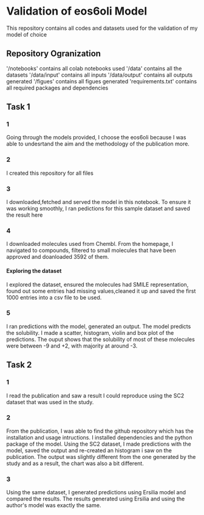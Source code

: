# Validation of eos6oli Model
This repository contains all codes and datasets used for the validation of my model of choice

## Repository Ogranization
'/notebooks' contains all colab notebooks used
'/data' contains all the datasets
'/data/input' contains all inputs
'/data/output' contains all outputs generated
'/figues' contains all figues generated
'requirements.txt' contains all required packages and dependencies

## Task 1
### 1
Going through the models provided, I choose the eos6oli because I was able to undesrtand the aim and the methodology of the publication more.
### 2
I created this repository for all files
### 3
I downloaded,fetched and served the model in this notebook. To ensure it was working smoothly, I ran pedictions for this sample dataset and saved the result here
### 4
I downloaded molecules used from Chembl. From the homepage, I navigated to compounds, filtered to small molecules that have been approved and doanloaded 3592 of them.
#### Exploring the dataset
I explored the dataset, ensured the molecules had SMILE representation, found out some entries had missing values,cleaned it up and saved the first 1000 entries into a csv file to be used.
### 5
I ran predictions with the model, generated an output. The model predicts the solubility. I made a scatter, histogram, violin and box plot of the predictions. The ouput shows that the solubility of most of these molecules were between -9 and +2, with  majority at around -3.

## Task 2
### 1
I read the publication and saw a result I could reproduce using the SC2 dataset that was used in the study. 
### 2
From the publication, I was able to find the github repository which has the installation and usage intructions. I installed dependencies and the python package of the model. Using the SC2 dataset, I made predictions with the model, saved the output and re-created an histogram i saw on the publication. The output was slightly different from the one generated by the study and as a result, the chart was also a bit different.
### 3
Using the same dataset, I generated predictions using Ersilia model and compared the results. The results generated using Ersilia and using the author's model was exactly the same.
